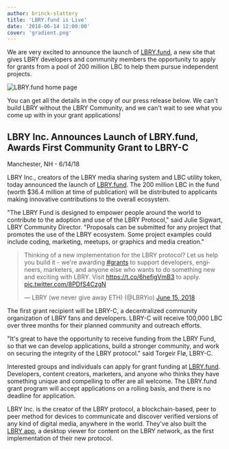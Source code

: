 ```yaml
---
author: brinck-slattery
title: 'LBRY.fund is Live'
date: '2018-06-14 12:00:00'
cover: 'gradient.png'
---
```


We are very excited to announce the launch of [LBRY.fund](https://lbry.fund), a new site that gives LBRY developers and community members the opportunity to apply for grants from a pool of 200 million LBC to help them pursue independent projects.

![LBRY.fund home page](https://spee.ch/7/lbryfund.png)

You can get all the details in the copy of our press release below. We can't build LBRY without the LBRY Community, and we can't wait to see what you come up with in your grant applications!

## LBRY Inc. Announces Launch of LBRY.fund, Awards First Community Grant to LBRY-C

Manchester, NH - 6/14/18

LBRY Inc., creators of the LBRY media sharing system and LBC utility token, today announced the launch of [LBRY.fund](https://lbry.fund). The 200 million LBC in the fund (worth $36.4 million at time of publication) will be distributed to applicants making innovative contributions to the overall ecosystem.

"The LBRY Fund is designed to empower people around the world to contribute to the adoption and use of the LBRY Protocol," said Julie Sigwart, LBRY Community Director. "Proposals can be submitted for any project that promotes the use of the LBRY ecosystem. Some project examples could include coding, marketing, meetups, or graphics and media creation."

<blockquote class="twitter-tweet" data-lang="en"><p lang="en" dir="ltr">Thinking of a new implementation for the LBRY protocol? Let us help you build it - we&#39;re awarding <a href="https://twitter.com/hashtag/grants?src=hash&amp;ref_src=twsrc%5Etfw">#grants</a> to support developers, engineers, marketers, and anyone else who wants to do something new and exciting with LBRY. Visit <a href="https://t.co/6hefigVmB3">https://t.co/6hefigVmB3</a> to apply. <a href="https://t.co/8PDfS4CzgN">pic.twitter.com/8PDfS4CzgN</a></p>&mdash; LBRY (we never give away ETH) (@LBRYio) <a href="https://twitter.com/LBRYio/status/1007724955226857474?ref_src=twsrc%5Etfw">June 15, 2018</a></blockquote>
<script async src="https://platform.twitter.com/widgets.js" charset="utf-8"></script>

The first grant recipient will be LBRY-C, a decentralized community organization of LBRY fans and developers. LBRY-C will receive 100,000 LBC over three months for their planned community and outreach efforts.

"It's great to have the opportunity to receive funding from the LBRY Fund, so that we can develop applications, build a stronger community, and work on securing the integrity of the LBRY protocol." said Torgeir Flø, LBRY-C.

Interested groups and individuals can apply for grant funding at [LBRY.fund](https://lbry.fund). Developers, content creators, marketers, and anyone who thinks they have something unique and compelling to offer are all welcome. The LBRY.fund grant program will accept applications on a rolling basis, and there is no deadline for application.

LBRY Inc. is the creator of the LBRY protocol, a blockchain-based, peer to peer method for devices to communicate and discover verified versions of any kind of digital media, anywhere in the world. They've also built the [LBRY app](https://lbry.io/get), a desktop viewer for content on the LBRY network, as the first implementation of their new protocol.
